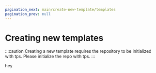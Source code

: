```yaml
---
pagination_next: main/create-new-template/templates
pagination_prev: null
---
```


# Creating new templates

:::caution
Creating a new template requires the repository to be initialized with tps. Please initialize the repo with tps.
:::

hey
